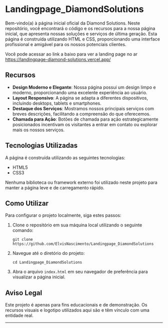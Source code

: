 # Landingpage_DiamondSolutions


Bem-vindo(a) à página inicial oficial da Diamond Solutions. Neste repositório, você encontrará o código e os recursos para a nossa página inicial, que apresenta nossas soluções e serviços de última geração. Esta página é construída utilizando HTML e CSS, proporcionando uma interface profissional e amigável para os nossos potenciais clientes.

Você pode acessar ao link a baixo para ver a landing page no ar
https://landingpage-diamond-solutions.vercel.app/

## Recursos

- **Design Moderno e Elegante**: Nossa página possui um design limpo e moderno, proporcionando uma excelente experiência ao usuário.
- **Layout Responsivo**: A página se adapta a diferentes dispositivos, incluindo desktops, tablets e smartphones.
- **Destaque dos Serviços**: Mostramos nossos principais serviços com breves descrições, facilitando a compreensão do que oferecemos.
- **Chamada para Ação**: Botões de chamada para ação estrategicamente posicionados incentivam os visitantes a entrar em contato ou explorar mais os nossos serviços.

## Tecnologias Utilizadas

A página é construída utilizando as seguintes tecnologias:

- HTML5
- CSS3

Nenhuma biblioteca ou framework externo foi utilizado neste projeto para manter a página leve e de carregamento rápido.

## Como Utilizar

Para configurar o projeto localmente, siga estes passos:

1. Clone o repositório em sua máquina local utilizando o seguinte comando:
   ```
   git clone https://github.com/ElvisNascimento/Landingpage_DiamondSolutions
   ```
2. Navegue até o diretório do projeto:
   ```
   cd Landingpage_DiamondSolutions
   ```
3. Abra o arquivo `index.html` em seu navegador de preferência para visualizar a página inicial.

## Aviso Legal

Este projeto é apenas para fins educacionais e de demonstração. Os recursos visuais e logotipo utilizados aqui são e têm vínculo com uma entidade real.

---
